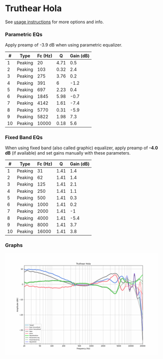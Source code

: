 # Truthear Hola
See [usage instructions](https://github.com/jaakkopasanen/AutoEq#usage) for more options and info.

### Parametric EQs
Apply preamp of -3.9 dB when using parametric equalizer.

|   # | Type    |   Fc (Hz) |    Q |   Gain (dB) |
|-----|---------|-----------|------|-------------|
|   1 | Peaking |        20 | 4.71 |         0.5 |
|   2 | Peaking |       103 | 0.32 |         2.4 |
|   3 | Peaking |       275 | 3.76 |         0.2 |
|   4 | Peaking |       391 | 6    |        -1.2 |
|   5 | Peaking |       697 | 2.23 |         0.4 |
|   6 | Peaking |      1845 | 5.98 |        -0.7 |
|   7 | Peaking |      4142 | 1.61 |        -7.4 |
|   8 | Peaking |      5770 | 0.31 |        -5.9 |
|   9 | Peaking |      5822 | 1.98 |         7.3 |
|  10 | Peaking |     10000 | 0.18 |         5.6 |

### Fixed Band EQs
When using fixed band (also called graphic) equalizer, apply preamp of **-4.0 dB** (if available) and set gains manually with these parameters.

|   # | Type    |   Fc (Hz) |    Q |   Gain (dB) |
|-----|---------|-----------|------|-------------|
|   1 | Peaking |        31 | 1.41 |         1.4 |
|   2 | Peaking |        62 | 1.41 |         1.4 |
|   3 | Peaking |       125 | 1.41 |         2.1 |
|   4 | Peaking |       250 | 1.41 |         1.1 |
|   5 | Peaking |       500 | 1.41 |         0.3 |
|   6 | Peaking |      1000 | 1.41 |         0.2 |
|   7 | Peaking |      2000 | 1.41 |        -1   |
|   8 | Peaking |      4000 | 1.41 |        -5.4 |
|   9 | Peaking |      8000 | 1.41 |         3.7 |
|  10 | Peaking |     16000 | 1.41 |         3.8 |

### Graphs
![](./Truthear%20Hola.png)
